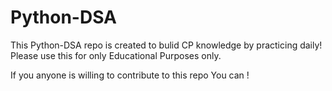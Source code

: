 # Python-DSA

This Python-DSA repo is created to bulid CP knowledge by practicing daily!
Please use this for only Educational Purposes only.


If you anyone is willing to contribute to this repo You can !
